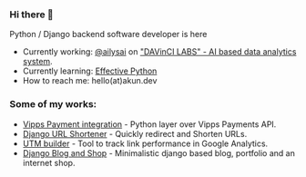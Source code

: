 ### Hi there 👋

Python / Django backend software developer is here

- Currently working: [@ailysai](https://github.com/ailysai) on ["DAVinCI LABS" - AI based data analytics system](https://davincilabs.ai/).
- Currently learning: [Effective Python](https://github.com/almazkun/effective_python)
- How to reach me: hello(at)akun.dev

### Some of my works:
* [Vipps Payment integration](https://pypi.org/project/vipps/) - Python layer over Vipps Payments API.
* [Django URL Shortener](https://github.com/almazkun/durls) - Quickly redirect and Shorten URLs. 
* [UTM builder](https://github.com/almazkun/utm_source_url_builder) - Tool to track link performance in Google Analytics. 
* [Django Blog and Shop](https://akun.dev) - Minimalistic django based blog, portfolio and an internet shop. 
